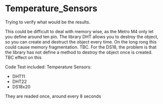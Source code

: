 # Temperature_Sensors

Trying to verify what would be the results.

This could be difficult to deal with memory wise, as the Metro M4 only let you define around ten pin. The library DHT allows you to destroy the object, so you can create
and destruct the object every time. On the long rong this could cause memory fragmentation. TBC.
For the DS18, the problem is that the library has not define a method to destroy the object once is created. TBC effect on this

Code Test included:
Temperature Sensors:
* DHT11
* DHT22
* DS18x20

They are readed once, around every 8 seconds
